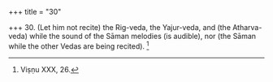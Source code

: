 +++
title = "30"

+++
30. (Let him not recite) the Rig-veda, the Yajur-veda, and (the Atharva-veda) while the sound of the Sāman melodies (is audible), nor (the Sāman while the other Vedas are being recited). [^23] 


[^23]:  Viṣṇu XXX, 26.
